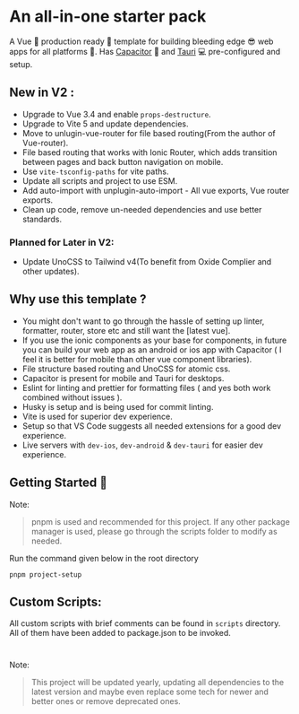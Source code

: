 # An all-in-one starter pack

A Vue 💚 production ready 🤩 template for building bleeding edge 😎 web apps for all platforms 🌟. Has [Capacitor](https://capacitorjs.com) 📱 and [Tauri](https://tauri.app) 💻 pre-configured and setup.

## New in V2 :

-   Upgrade to Vue 3.4 and enable `props-destructure`.
-   Upgrade to Vite 5 and update dependencies.
-   Move to unlugin-vue-router for file based routing(From the author of Vue-router).
-   File based routing that works with Ionic Router, which adds transition between pages and back button navigation on mobile.
-   Use `vite-tsconfig-paths` for vite paths.
-   Update all scripts and project to use ESM.
-   Add auto-import with unplugin-auto-import - All vue exports, Vue router exports.
-   Clean up code, remove un-needed dependencies and use better standards.

### Planned for Later in V2:

-   Update UnoCSS to Tailwind v4(To benefit from Oxide Complier and other updates).

## Why use this template ?

-   You might don't want to go through the hassle of setting up linter, formatter, router, store etc and still want the [latest vue].
-   If you use the ionic components as your base for components, in future you can build your web app as an android or ios app with Capacitor ( I feel it is better for mobile than other vue component libraries).
-   File structure based routing and UnoCSS for atomic css.
-   Capacitor is present for mobile and Tauri for desktops.
-   Eslint for linting and prettier for formatting files ( and yes both work combined without issues ).
-   Husky is setup and is being used for commit linting.
-   Vite is used for superior dev experience.
-   Setup so that VS Code suggests all needed extensions for a good dev experience.
-   Live servers with `dev-ios`, `dev-android` & `dev-tauri` for easier dev experience.

###

## Getting Started 🤩

Note:

> pnpm is used and recommended for this project. If any other package manager is used, please go through the scripts folder to modify as needed.

Run the command given below in the root directory

```
pnpm project-setup
```

## Custom Scripts:

All custom scripts with brief comments can be found in `scripts` directory. All of them have been added to package.json to be invoked.

#

Note:

> This project will be updated yearly, updating all dependencies to the latest version and maybe even replace some tech for newer and better ones or remove deprecated ones.
